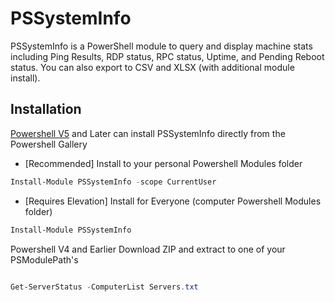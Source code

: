 # PSSystemInfo

PSSystemInfo is a PowerShell module to query and display machine stats including Ping Results, RDP status, RPC status, Uptime, and Pending Reboot status. You can also export to CSV and XLSX (with additional module install).    

Installation
-
[Powershell V5](https://www.microsoft.com/en-us/download/details.aspx?id=50395) and Later
can install PSSystemInfo directly from the Powershell Gallery

* [Recommended] Install to your personal Powershell Modules folder
```powershell
Install-Module PSSystemInfo -scope CurrentUser
```
* [Requires Elevation] Install for Everyone (computer Powershell Modules folder)
```powershell
Install-Module PSSystemInfo 
```

Powershell V4 and Earlier
Download ZIP and extract to one of your PSModulePath's


```powershell

Get-ServerStatus -ComputerList Servers.txt 


```